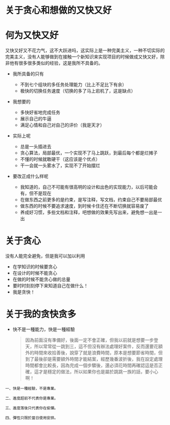 # 关于贪心和想做的又快又好


# 何为又快又好
又快又好又不花力气，这不大跃进吗，这实际上是一种完美主义，一种不切实际的完美主义，没有人能够做到在接触一个新知识来实现项目的时候做成又快又好，除非他有很多很多类似的经验，这是我所不具备的。

- 我所具备的只有
  - 不到七个组块的多任务处理能力（比上不足比下有余）
  - 极快的切换任务速度（切换的多了马上宕机了，这是缺点）

- 我想要的
  - 多快好省地完成任务
  - 展示自己的牛逼
  - 满足心情和自己对自己的评价（我是天才）

- 实际上呢
  - 总是一头插进去
  - 贪心算法，局部最优，一个实现不了马上跳跃，到最后每个都是烂摊子
  - 不懂的时候就敢硬干（这应该是个优点）
  - 干一会就一头雾水了，实现不了开始摆烂

- 要改正成什么样呢
  - 我知道的，自己不可能有很高明的设计和出色的实现能力，以后可能会有，但不是现在
  - 在做东西之前更多的是约束，是写注释，写文档，约束自己不要局部最优
  - 做东西的时候不要追求速度，到时候卡住还在不断切换就容易废了
  - 养成好习惯，多些文档和注释，吧想做的效果先写出来，避免想一出是一出

# 关于贪心
没有人能完全避免，但是我可以加以利用
- 在学知识的时候要贪心
- 在设计的时候不能贪心
- 在做的时候不能贪心做的总量
- 要时时刻刻停下来知道自己在做什么！
- 我是贪快！

# 关于我的贪快贪多
- 快不是一種能力，快是一種經驗
  >因為前面沒有準備好，後面一定不會正確，但我以前就是想要一步登天，所以常常從一跳到三，這不但沒有辦法處理好案件，反而還要花額外的時間來收拾善後，說穿了就是浪費時間，原本是想要節省時間，但到了最後卻是需要額外時間才能結案，經歷幾番波折後，我在設定處理時間都會比較長，因為完成一個步驟後，還必須花時間再確認這是否正確，這才是穩定的做法，所以如果你也是屬於跳跳一族的話，要小心啊！
>
    一、快是一種經驗，不是專業。
    
    二、進度超前不代表你是專業。
    
    三、進度落後只代表你在偷懶。
    
    四、彈性只限於當日使用安排。
